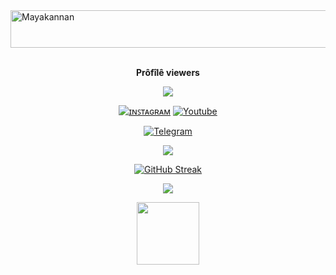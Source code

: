 <img src="https://readme-typing-svg.herokuapp.com?font=Kaushan+Script&size=40&duration=3500&color=447FF7&background=FFFFFF00&center=true&vCenter=true&width=650&height=55&lines=Hey!+It's+Mr.Mk+%F0%9F%91%8B%F0%9F%8F%BB;I+am+a+Mech+Student+%F0%9F%A7%91%F0%9F%8F%BB%E2%80%8D%F0%9F%92%BB;I+am+from+Tamil+Nadu+%F0%9F%87%AE%F0%9F%87%B3;I+am+a+small+Tamil+Youtuber+%F0%9F%93%88;Please+Support+Subscribe+and+Follow+%E2%9A%99%EF%B8%8F" alt="Mayakannan" width="700" height="60">

<div align="center">
<br><p align="center"><b>Prôfîlê viewers</b></p>  
<p align="center"><img align="center" src="https://profile-counter.glitch.me/{Mrmk001}/count.svg"/></p> 

 [![ɪɴꜱᴛᴀɢʀᴀᴍ](https://img.shields.io/badge/𝕀𝕟𝕤𝕥𝕒𝕘𝕣𝕒𝕞-%23E4405F.svg?logo=ɪɴꜱᴛᴀɢʀᴀᴍ&logoColor=white)](https://www.instagram.com/mrshadowgaram)
 [![Youtube](https://img.shields.io/badge/𝕐𝕠𝕦𝕋𝕦𝕓𝕖-%23E4405F.svg?logo=Youtube&logoColor=white)](https://www.youtube.com/Mr.mk_vibes)

<a href="https://telegram.dog/Shadow_king_mk"><img alt="Telegram" src="https://img.shields.io/badge/Mr.Mk-2CA5E0?style=for-the-badge&logo=telegram&logoColor=white"/></a>
</p>

<p align="center">
<img src="https://github-stats-alpha.vercel.app/api/?username=Mrmk001&cc=000&tc=00ff00&ic=fff000&bc=fff" align="center">
</p>    

[![GitHub Streak](https://github-readme-streak-stats.herokuapp.com/?user=Mrmk001&theme=highcontrast)](https://github.com/Mrmk001/github-readme-streak-stats)
</div>

<p align="center">
  <a href="https://github.com/Mrmk001">
    <img src="https://activity-graph.herokuapp.com/graph?username=Mrmk001&theme=react-dark" />
  </a>
</p>

<p align="center">
<a href="https://youtube.com/@Mr.mk_vibes">
  <img src="https://img.shields.io/badge/Subscribe-red?logo=youtube" width="100">
</p>
